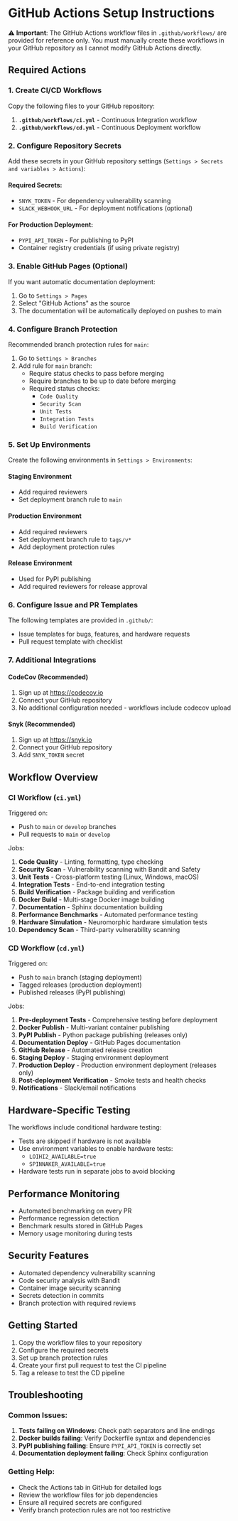 # GitHub Actions Setup Instructions

⚠️ **Important**: The GitHub Actions workflow files in `.github/workflows/` are provided for reference only. You must manually create these workflows in your GitHub repository as I cannot modify GitHub Actions directly.

## Required Actions

### 1. Create CI/CD Workflows

Copy the following files to your GitHub repository:

1. **`.github/workflows/ci.yml`** - Continuous Integration workflow
2. **`.github/workflows/cd.yml`** - Continuous Deployment workflow

### 2. Configure Repository Secrets

Add these secrets in your GitHub repository settings (`Settings > Secrets and variables > Actions`):

#### Required Secrets:
- `SNYK_TOKEN` - For dependency vulnerability scanning
- `SLACK_WEBHOOK_URL` - For deployment notifications (optional)

#### For Production Deployment:
- `PYPI_API_TOKEN` - For publishing to PyPI
- Container registry credentials (if using private registry)

### 3. Enable GitHub Pages (Optional)

If you want automatic documentation deployment:

1. Go to `Settings > Pages`
2. Select "GitHub Actions" as the source
3. The documentation will be automatically deployed on pushes to main

### 4. Configure Branch Protection

Recommended branch protection rules for `main`:

1. Go to `Settings > Branches`
2. Add rule for `main` branch:
   - Require status checks to pass before merging
   - Require branches to be up to date before merging
   - Required status checks:
     - `Code Quality`
     - `Security Scan`
     - `Unit Tests`
     - `Integration Tests`
     - `Build Verification`

### 5. Set Up Environments

Create the following environments in `Settings > Environments`:

#### Staging Environment
- Add required reviewers
- Set deployment branch rule to `main`

#### Production Environment  
- Add required reviewers
- Set deployment branch rule to `tags/v*`
- Add deployment protection rules

#### Release Environment
- Used for PyPI publishing
- Add required reviewers for release approval

### 6. Configure Issue and PR Templates

The following templates are provided in `.github/`:

- Issue templates for bugs, features, and hardware requests
- Pull request template with checklist

### 7. Additional Integrations

#### CodeCov (Recommended)
1. Sign up at https://codecov.io
2. Connect your GitHub repository
3. No additional configuration needed - workflows include codecov upload

#### Snyk (Recommended)
1. Sign up at https://snyk.io
2. Connect your GitHub repository
3. Add `SNYK_TOKEN` secret

## Workflow Overview

### CI Workflow (`ci.yml`)

Triggered on:
- Push to `main` or `develop` branches
- Pull requests to `main` or `develop`

Jobs:
1. **Code Quality** - Linting, formatting, type checking
2. **Security Scan** - Vulnerability scanning with Bandit and Safety
3. **Unit Tests** - Cross-platform testing (Linux, Windows, macOS)
4. **Integration Tests** - End-to-end integration testing
5. **Build Verification** - Package building and verification
6. **Docker Build** - Multi-stage Docker image building
7. **Documentation** - Sphinx documentation building
8. **Performance Benchmarks** - Automated performance testing
9. **Hardware Simulation** - Neuromorphic hardware simulation tests
10. **Dependency Scan** - Third-party vulnerability scanning

### CD Workflow (`cd.yml`)

Triggered on:
- Push to `main` branch (staging deployment)
- Tagged releases (production deployment)
- Published releases (PyPI publishing)

Jobs:
1. **Pre-deployment Tests** - Comprehensive testing before deployment
2. **Docker Publish** - Multi-variant container publishing
3. **PyPI Publish** - Python package publishing (releases only)
4. **Documentation Deploy** - GitHub Pages documentation
5. **GitHub Release** - Automated release creation
6. **Staging Deploy** - Staging environment deployment
7. **Production Deploy** - Production environment deployment (releases only)
8. **Post-deployment Verification** - Smoke tests and health checks
9. **Notifications** - Slack/email notifications

## Hardware-Specific Testing

The workflows include conditional hardware testing:

- Tests are skipped if hardware is not available
- Use environment variables to enable hardware tests:
  - `LOIHI2_AVAILABLE=true`
  - `SPINNAKER_AVAILABLE=true`
- Hardware tests run in separate jobs to avoid blocking

## Performance Monitoring

- Automated benchmarking on every PR
- Performance regression detection
- Benchmark results stored in GitHub Pages
- Memory usage monitoring during tests

## Security Features

- Automated dependency vulnerability scanning
- Code security analysis with Bandit
- Container image security scanning
- Secrets detection in commits
- Branch protection with required reviews

## Getting Started

1. Copy the workflow files to your repository
2. Configure the required secrets
3. Set up branch protection rules
4. Create your first pull request to test the CI pipeline
5. Tag a release to test the CD pipeline

## Troubleshooting

### Common Issues:

1. **Tests failing on Windows**: Check path separators and line endings
2. **Docker builds failing**: Verify Dockerfile syntax and dependencies
3. **PyPI publishing failing**: Ensure `PYPI_API_TOKEN` is correctly set
4. **Documentation deployment failing**: Check Sphinx configuration

### Getting Help:

- Check the Actions tab in GitHub for detailed logs
- Review the workflow files for job dependencies
- Ensure all required secrets are configured
- Verify branch protection rules are not too restrictive